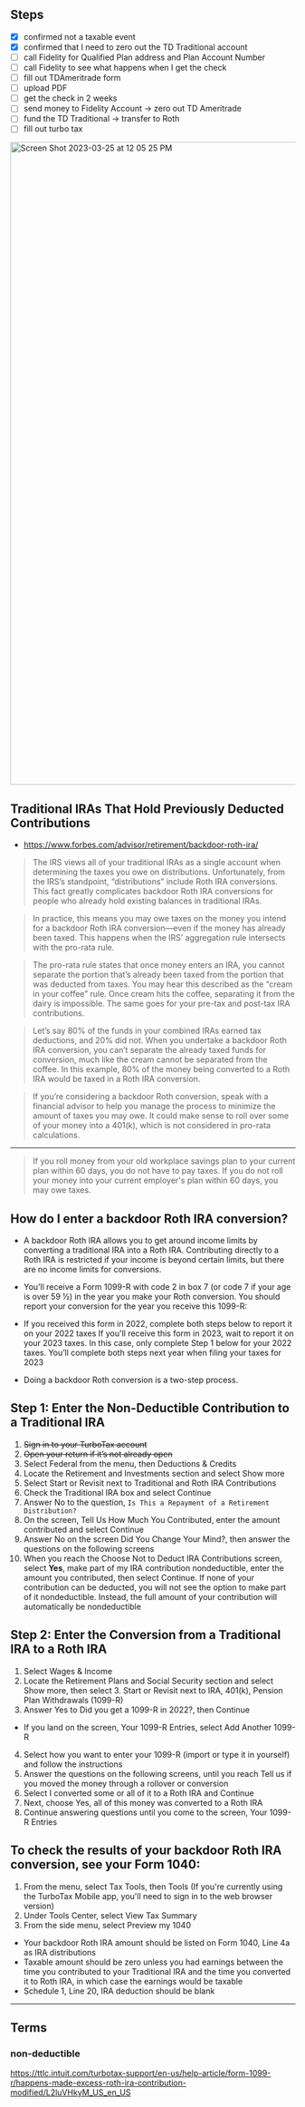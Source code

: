 ## Steps
- [X] confirmed not a taxable event
- [X] confirmed that I need to zero out the TD Traditional account
- [ ] call Fidelity for Qualified Plan address and Plan Account Number
- [ ] call Fidelity to see what happens when I get the check
- [ ] fill out TDAmeritrade form
- [ ] upload PDF
- [ ] get the check in 2 weeks
- [ ] send money to Fidelity Account -> zero out TD Ameritrade
- [ ] fund the TD Traditional -> transfer to Roth
- [ ] fill out turbo tax

<img width="1134" alt="Screen Shot 2023-03-25 at 12 05 25 PM" src="https://user-images.githubusercontent.com/25929384/227736570-3a8c7955-3f1b-47a3-b706-8077f50950c4.png">


## Traditional IRAs That Hold Previously Deducted Contributions
- https://www.forbes.com/advisor/retirement/backdoor-roth-ira/
> The IRS views all of your traditional IRAs as a single account when determining the taxes you owe on distributions. Unfortunately, from the IRS’s standpoint, “distributions” include Roth IRA conversions. This fact greatly complicates backdoor Roth IRA conversions for people who already hold existing balances in traditional IRAs.

> In practice, this means you may owe taxes on the money you intend for a backdoor Roth IRA conversion—even if the money has already been taxed. This happens when the IRS’ aggregation rule intersects with the pro-rata rule.

> The pro-rata rule states that once money enters an IRA, you cannot separate the portion that’s already been taxed from the portion that was deducted from taxes. You may hear this described as the “cream in your coffee” rule. Once cream hits the coffee, separating it from the dairy is impossible. The same goes for your pre-tax and post-tax IRA contributions.

> Let’s say 80% of the funds in your combined IRAs earned tax deductions, and 20% did not. When you undertake a backdoor Roth IRA conversion, you can’t separate the already taxed funds for conversion, much like the cream cannot be separated from the coffee. In this example, 80% of the money being converted to a Roth IRA would be taxed in a Roth IRA conversion.

> If you’re considering a backdoor Roth conversion, speak with a financial advisor to help you manage the process to minimize the amount of taxes you may owe. It could make sense to roll over some of your money into a 401(k), which is not considered in pro-rata calculations.


---------

> If you roll money from your old workplace savings plan to your current plan within 60 days, you do not have to pay taxes. If you do not roll your money into your current employer's plan within 60 days, you may owe taxes.



## How do I enter a backdoor Roth IRA conversion?

- A backdoor Roth IRA allows you to get around income limits by converting a traditional IRA into a Roth IRA. Contributing directly to a Roth IRA is restricted if your income is beyond certain limits, but there are no income limits for conversions.

- You’ll receive a Form 1099-R with code 2 in box 7 (or code 7 if your age is over 59 ½) in the year you make your Roth conversion. You should report your conversion for the year you receive this 1099-R:

- If you received this form in 2022, complete both steps below to report it on your 2022 taxes
If you'll receive this form in 2023, wait to report it on your 2023 taxes. In this case, only complete Step 1 below for your 2022 taxes. You’ll complete both steps next year when filing your taxes for 2023

- Doing a backdoor Roth conversion is a two-step process.


## Step 1:  Enter the Non-Deductible Contribution to a Traditional IRA

1. ~~Sign in to your TurboTax account~~
1. ~~Open your return if it’s not already open~~
1. Select Federal from the menu, then Deductions & Credits
1. Locate the Retirement and Investments section and select Show more
5. Select Start or Revisit next to Traditional and Roth IRA Contributions
6. Check the Traditional IRA box and select Continue
7. Answer No to the question, `Is This a Repayment of a Retirement Distribution?`
8. On the screen, Tell Us How Much You Contributed, enter the amount contributed and select Continue
9. Answer No on the screen Did You Change Your Mind?, then answer the questions on the following screens
10. When you reach the Choose Not to Deduct IRA Contributions screen, select **Yes**, make part of my IRA contribution nondeductible, enter the amount you contributed, then select Continue. If none of your contribution can be deducted, you will not see the option to make part of it nondeductible. Instead, the full amount of your contribution will automatically be nondeductible

## Step 2:  Enter the Conversion from a Traditional IRA to a Roth IRA

1. Select Wages & Income
2. Locate the Retirement Plans and Social Security section and select Show more, then select 3. Start or Revisit next to IRA, 401(k), Pension Plan Withdrawals (1099-R)
3. Answer Yes to Did you get a 1099-R in 2022?, then Continue
- If you land on the screen, Your 1099-R Entries, select Add Another 1099-R
4. Select how you want to enter your 1099-R (import or type it in yourself) and follow the instructions
5. Answer the questions on the following screens, until you reach Tell us if you moved the money through a rollover or conversion
6. Select I converted some or all of it to a Roth IRA and Continue
7. Next, choose Yes, all of this money was converted to a Roth IRA
8. Continue answering questions until you come to the screen, Your 1099-R Entries

## To check the results of your backdoor Roth IRA conversion, see your Form 1040:

1. From the menu, select Tax Tools, then Tools (If you're currently using the TurboTax Mobile app, you'll need to sign in to the web browser version)
2. Under Tools Center, select View Tax Summary
3. From the side menu, select Preview my 1040
- Your backdoor Roth IRA amount should be listed on Form 1040, Line 4a  as IRA distributions
- Taxable amount should be zero unless you had earnings between the time you contributed to your Traditional IRA and the time you converted it to Roth IRA, in which case the earnings would be taxable
- Schedule 1, Line 20, IRA deduction should be blank

---------------
## Terms
### non-deductible


https://ttlc.intuit.com/turbotax-support/en-us/help-article/form-1099-r/happens-made-excess-roth-ira-contribution-modified/L2luVHkyM_US_en_US
